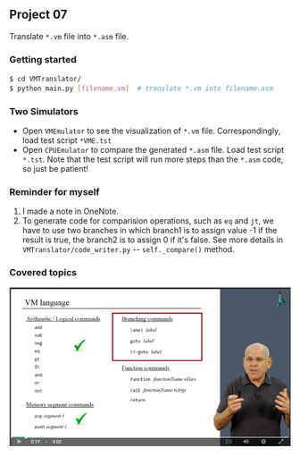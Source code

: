 ## Project 07

Translate `*.vm` file into `*.asm` file.

### Getting started

```bash
$ cd VMTranslator/
$ python main.py [filename.vm]  # translate *.vm into filename.asm
```

### Two Simulators

* Open `VMEmulator` to see the visualization of `*.vm` file. Correspondingly, load test script `*VME.tst`
* Open `CPUEmulator` to compare the generated `*.asm` file. Load test script `*.tst`. Note that the test script will run more steps than the `*.asm` code, so just be patient!


### Reminder for myself
1. I made a note in OneNote.
2. To generate code for comparision operations, such as `eq` and `jt`, we have to use two branches in which branch1 is to assign value -1 if the result is true, the branch2 is to assign 0 if it's false.  See more details in `VMTranslator/code_writer.py` -- `self._compare()` method.


### Covered topics
![covered topics](./covered_topics.png)
